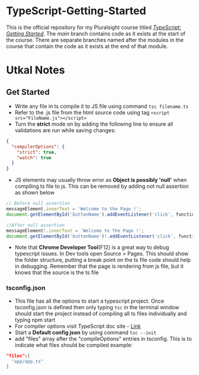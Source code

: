 # TypeScript-Getting-Started

This is the official repository for my Pluralsight course titled [*TypeScript: Getting Started*](https://app.pluralsight.com/library/courses/typescript-getting-started/table-of-contents). 
The *main* branch contains code as it 
exists at the start of the course. There are separate branches named after the modules in the course that contain the code as it 
exists at the end of that module.

# Utkal Notes 

## Get Started

* Write any file in ts compile it to JS file using command ```tsc filename.ts```
* Refer to the .js file from the html source code using tag ```<script src="FileName.js"></script>```
* Turn the **strict** mode on by adding the following line to ensure all validations are run while saving changes:

```json
{
  "compilerOptions": {
    "strict": true, 
    "watch": true
  }
}
```

* JS elements may usually throw error as **Object is possibly 'null'** when compiling ts file to js. This can be removed by adding not null assertion as shown below

```ts
// Before null assertion
messageElement.innerText = 'Welcome to the Page !';
document.getElementById('buttonName').addEventListener('click', functionName);

//After null assertion
messageElement!.innerText = 'Welcome to the Page !';
document.getElementById('buttonName')!.addEventListener('click', functionName);
```

* Note that **Chrome Developer Tool**(F12) is a great way to debug typescript issues. In Dev tools open Source > Pages. This should show the folder structure, putting a break point on the ts file code should help in debugging. Remember that the page is rendering from js file, but it knows that the source is the ts file



### tsconfig.json
* This file has all the options to start a typescript project. Once tsconfig.json is defined then only typing ```tsc``` in the terminal window should start the project instead of compiling all ts files individually and typing npm start 
* For compiler options visit TypeScript doc site - [Link](https://www.typescriptlang.org/docs/handbook/compiler-options.html)
* Start a **Default config json** by using command ```tsc --init```
* add "files" array after the "compileOptions" entries in tsconfig. This is to indicate what files should be compiled  example:

```json
"files":[
  "app/app.ts"
]
```

